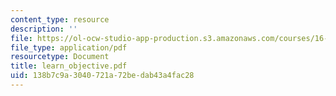 ```yaml
---
content_type: resource
description: ''
file: https://ol-ocw-studio-app-production.s3.amazonaws.com/courses/16-01-unified-engineering-i-ii-iii-iv-fall-2005-spring-2006/138b7c9a3040721a72bedab43a4fac28_learn_objective.pdf
file_type: application/pdf
resourcetype: Document
title: learn_objective.pdf
uid: 138b7c9a-3040-721a-72be-dab43a4fac28
---
```

